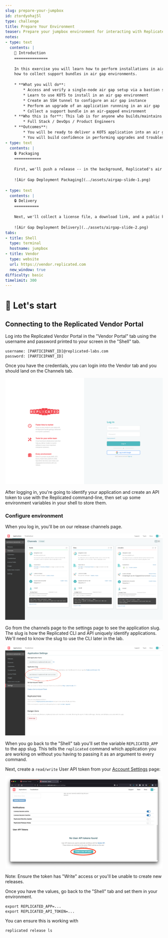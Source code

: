 ```yaml
---
slug: prepare-your-jumpbox
id: ztordyohaj5l
type: challenge
title: Prepare Your Environment
teaser: Prepare your jumpbox environment for interacting with Replicated
notes:
- type: text
  contents: |
    👋 Introduction
    ===============

    In this exercise you will learn how to perform installations in air gap environments, and
    how to collect support bundles in air gap environments.

    * **What you will do**:
        * Access and verify a single-node air gap setup via a bastion server
        * Learn to use KOTS to install in an air gap environment
        * Create an SSH tunnel to configure an air gap instance
        * Perform an upgrade of an application runnning in an air gap
        * Collect a support bundle in an air-gapped environment
    * **Who this is for**: This lab is for anyone who builds/maintains KOTS applications (see note below)
        * Full Stack / DevOps / Product Engineers
    * **Outcomes**:
        * You will be ready to deliver a KOTS application into an air gap environment
        * You will build confidence in performing upgrades and troubleshooting in air gap environments
- type: text
  contents: |
    🔒 Packaging
    ============

    First, we'll push a release -- in the background, Replicated's air gap builder will prepare an air gap bundle.

    ![Air Gap Deployment Packaging](../assets/airgap-slide-1.png)

- type: text
  contents: |
    🔒 Delivery
    ===========

    Next, we'll collect a license file, a download link, and a public kURL bundle.

    ![Air Gap Deployment Delivery](../assets/airgap-slide-2.png)
tabs:
- title: Shell
  type: terminal
  hostname: jumpbox
- title: Vendor
  type: website
  url: https://vendor.replicated.com
  new_window: true
difficulty: basic
timelimit: 300
---
```


🚀 Let's start
==============

## Connecting to the Replicated Vendor Portal

Log into the Replicated Vendor Portal in the "Vendor Portal" tab using the username
and password printed to your screen in the "Shell" tab.

```
username: [PARTICIPANT_ID]@replicated-labs.com
password: [PARTICIPANT_ID]
```

Once you have the credentials, you can login into the Vendor tab and you should land on the Channels tab.

![Vendor Portal Login](../assets/vendor-portal-login.png)

After logging in, you're going to identify your application and create an API token to use with the
Replicated command-line, then set up some environment variables in your shell to store them.

### Configure environment

When you log in, you'll be on our release channels page.

![Release Channels on the Vendor Portal](../assets/release-channels.png)

Go from the channels page to the settings page to see the application slug. The slug is how the
Replicated CLI and API uniquely identify applications. We'll need to know the slug to use the
CLI later in the lab.

![Finding Your Application Slug](../assets/application-slug-in-settings.png)

When you go back to the "Shell" tab you'll set the variable `REPLICATED_APP` to the app slug. This tells
the `replicated` command which application you are working on without you having to passing it as
an argument to every command.

Next, create a `read/write` User API token from your [Account Settings](https://vendor.replicated.com/account-settings)
page:

![Creating an API token](../assets/create-api-token.png)

Note: Ensure the token has "Write" access or you'll be unable to create new releases.

Once you have the values, go back to the "Shell" tab and set them in your environment.

```
export REPLICATED_APP=...
export REPLICATED_API_TOKEN=...
```

You can ensure this is working with

```
replicated release ls
```
